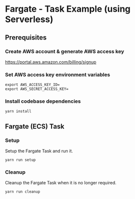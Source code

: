# Fargate - Task Example (using Serverless)

## Prerequisites

### Create AWS account & generate AWS access key
https://portal.aws.amazon.com/billing/signup

### Set AWS access key environment variables
```
export AWS_ACCESS_KEY_ID=
export AWS_SECRET_ACCESS_KEY=
```

### Install codebase dependencies
```
yarn install
```


## Fargate (ECS) Task

### Setup
Setup the Fargate Task and run it.
```
yarn run setup
```

### Cleanup
Cleanup the Fargate Task when it is no longer required.
```
yarn run cleanup
```
